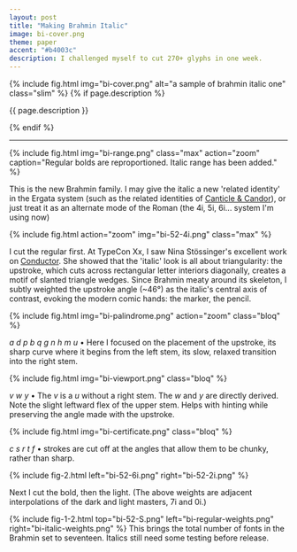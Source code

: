 ```yaml
---
layout: post
title: "Making Brahmin Italic"
image: bi-cover.png
theme: paper
accent: "#b4003c"
description: I challenged myself to cut 270+ glyphs in one week.
---
```


{% include
  fig.html
  img="bi-cover.png"
  alt="a sample of brahmin italic one"
  class="slim"
  %}
{% if page.description %}

<p class="description">{{ page.description }}</p>
{% endif %}

---

{% include
fig.html
img="bi-range.png"
class="max"
action="zoom"
caption="<span style='color: var(--x)'>Regular bolds are reproportioned.</span> <span style='color: var(--z)'>Italic range has been added.</span>"
%}

This is the new Brahmin family. I may give the italic a new 'related identity' in the Ergata system (such as the related identities of [Canticle & Candor](/ergata.html#canticle)), or just treat it as an alternate mode of the Roman (the 4i, 5i, 6i... system I'm using now)

{% include
fig.html
action="zoom"
img="bi-52-4i.png"
class="max"
%}

I cut the regular first. At TypeCon Xx, I saw Nina Stössinger's excellent work on [Conductor](https://frerejones.com/families/conductor). She showed that the 'italic' look is all about triangularity: the upstroke, which cuts across rectangular letter interiors diagonally, creates a motif of slanted triangle wedges. Since Brahmin meaty around its skeleton, I subtly weighted the upstroke angle (~46°) as the italic's central axis of contrast, evoking the modern comic hands: the marker, the pencil.

{% include
fig.html
img="bi-palindrome.png"
action="zoom"
class="bloq"
%}

_a d p b q g n h m u_ • Here I focused on the placement of the upstroke, its sharp curve where it begins from the left stem, its slow, relaxed transition into the right stem.

{% include
fig.html
img="bi-viewport.png"
class="bloq"
%}

_v w y_ • The _v_ is a _u_ without a right stem. The _w_ and _y_ are directly derived. Note the slight leftward flex of the upper stem. Helps with hinting while preserving the angle made with the upstroke.

{% include
fig.html
img="bi-certificate.png"
class="bloq"
%}

_c s r t f_ • strokes are cut off at the angles that allow them to be chunky, rather than sharp.

{% include
fig-2.html
left="bi-52-6i.png"
right="bi-52-2i.png"
%}

Next I cut the bold, then the light. (The above weights are adjacent interpolations of the dark and light masters, 7i and 0i.)

{% include
fig-1-2.html
top="bi-52-S.png"
left="bi-regular-weights.png"
right="bi-italic-weights.png"
%}
This brings the total number of fonts in the Brahmin set to seventeen. Italics still need some testing before release.
